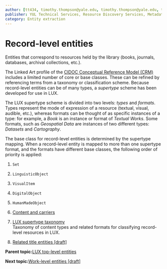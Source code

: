```yaml
---
author: [tt434, timothy.thompson@yale.edu, timothy.thompson@yale.edu, tt434]
publisher: YUL Technical Services, Resource Discovery Services, Metadata Services Unit
category: Entity extraction
---
```


# Record-level entities

Entities that correspond to resources held by the library \(books, journals, databases, archival collections, etc.\).

The Linked Art profile of the [CIDOC Conceptual Reference Model \(CRM\)](http://www.cidoc-crm.org/html/5.0.4/cidoc-crm.html) includes a limited number of core or base classes. These can be refined by referencing terms from a taxonomy or classification scheme. Because record-level entities can be of many types, a *supertype* scheme has been developed for use in LUX.

The LUX supertype scheme is divided into two levels: *types* and *formats*. Types represent the mode of expression of a resource \(textual, visual, audible, etc.\), whereas formats can be thought of as specific instances of a type: for example, a *Book* is an instance or format of *Textual Works*. Some formats, such as *Geospatial Data* are instances of two different types: *Datasets* and *Cartography*.

The base class for record-level entities is determined by the supertype mapping. When a record-level entity is mapped to more than one supertype format, and the formats have different base classes, the following order of priority is applied:

1.  `Set`

2.  `LinguisticObject`

3.  `VisualItem`

4.  `DigitalObject`

5.  `HumanMadeObject`


1.  [Content and carriers](../tasks/content_and_carriers.md)  

2.  [LUX supertype taxonomy](../concepts/supertypes/supertypes.md)  
Taxonomy of content types and related formats for classifying record-level resources in LUX.
3.  [Related title entities \[draft\]](../tasks/names-and-labels/related_title_entities.md)  


**Parent topic:**[LUX top-level entities](../concepts/lux_top-level_entities.md)

**Next topic:**[Work-level entities \[draft\]](../concepts/work_level_entities.md)

